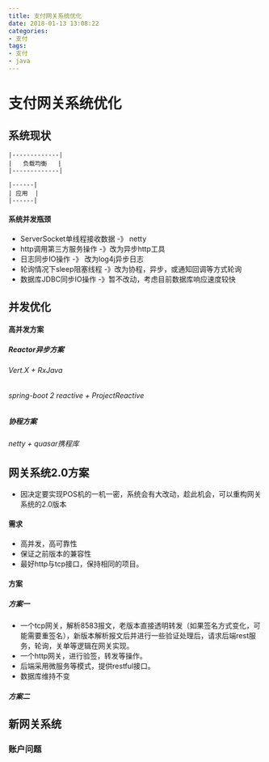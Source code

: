 ```yaml
---
title: 支付网关系统优化
date: 2018-01-13 13:08:22
categories: 
- 支付
tags:
- 支付
- java
---
```


# 支付网关系统优化

## 系统现状

```
|-------------|
|   负载均衡   |
|-------------|

|------|
| 应用  |
|------|

```

#### 系统并发瓶颈

- ServerSocket单线程接收数据 -》 netty
- http调用第三方服务操作 -》改为异步http工具
- 日志同步IO操作 -》 改为log4j异步日志
- 轮询情况下sleep阻塞线程 -》改为协程，异步，或通知回调等方式轮询
- 数据库JDBC同步IO操作 -》暂不改动，考虑目前数据库响应速度较快

## 并发优化

#### 高并发方案

##### Reactor异步方案

###### Vert.X + RxJava

###### spring-boot 2 reactive + ProjectReactive

##### 协程方案

###### netty + quasar携程库

## 网关系统2.0方案

- 因决定要实现POS机的一机一密，系统会有大改动，趁此机会，可以重构网关系统的2.0版本

#### 需求

- 高并发，高可靠性
- 保证之前版本的兼容性
- 最好http与tcp接口，保持相同的项目。

#### 方案

##### 方案一

- 一个tcp网关，解析8583报文，老版本直接透明转发（如果签名方式变化，可能需要重签名），新版本解析报文后并进行一些验证处理后，请求后端rest服务，轮询，关单等逻辑在网关实现。
- 一个http网关，进行验签，转发等操作。
- 后端采用微服务等模式，提供restful接口。
- 数据库维持不变

##### 方案二



## 新网关系统

### 账户问题

